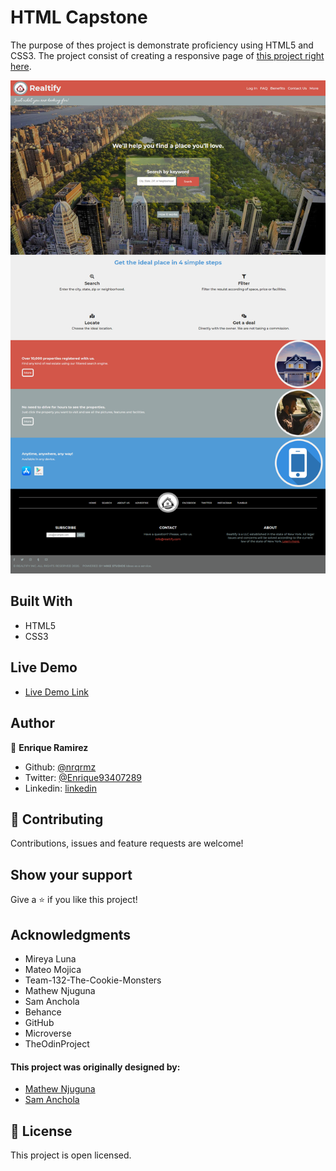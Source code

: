 # HTML Capstone

The purpose of thes project is demonstrate proficiency using HTML5 and CSS3. The project consist of creating a responsive page of [this project right here](https://www.behance.net/gallery/25563385/PatashuleKE).

![screenshot](assets/screencapture.png)

## Built With

- HTML5
- CSS3

## Live Demo

- [Live Demo Link](https://raw.githack.com/nrqrmz/realtor/testing-branch/index.html)


## Author

👤 **Enrique Ramirez**

- Github: [@nrqrmz]( https://github.com/nrqrmz)
- Twitter: [@Enrique93407289 ](https://twitter.com/Enrique93407289)
- Linkedin: [linkedin](https://www.linkedin.com/in/enrique-ramirez-6157b11aa/)

## 🤝 Contributing

Contributions, issues and feature requests are welcome!

## Show your support

Give a ⭐️ if you like this project!

## Acknowledgments

- Mireya Luna
- Mateo Mojica
- Team-132-The-Cookie-Monsters
- Mathew Njuguna
- Sam Anchola
- Behance
- GitHub
- Microverse
- TheOdinProject

#### This project was originally designed by:
- [Mathew Njuguna](https://www.behance.net/mathewnjuguna)
- [Sam Anchola](https://www.behance.net/aweSam)

## 📝 License

This project is open licensed.
